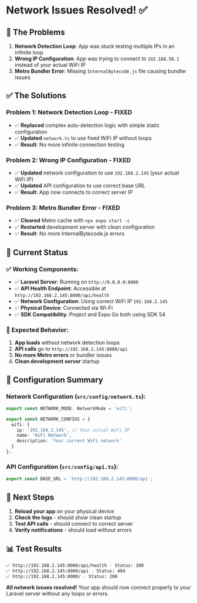 # Network Issues Resolved! ✅

## 🚨 **The Problems**
1. **Network Detection Loop**: App was stuck testing multiple IPs in an infinite loop
2. **Wrong IP Configuration**: App was trying to connect to `192.168.56.1` instead of your actual WiFi IP
3. **Metro Bundler Error**: Missing `InternalBytecode.js` file causing bundler issues

## ✅ **The Solutions**

### **Problem 1: Network Detection Loop - FIXED**
- ✅ **Replaced** complex auto-detection logic with simple static configuration
- ✅ **Updated** `network.ts` to use fixed WiFi IP without loops
- ✅ **Result**: No more infinite connection testing

### **Problem 2: Wrong IP Configuration - FIXED**
- ✅ **Updated** network configuration to use `192.168.2.145` (your actual WiFi IP)
- ✅ **Updated** API configuration to use correct base URL
- ✅ **Result**: App now connects to correct server IP

### **Problem 3: Metro Bundler Error - FIXED**
- ✅ **Cleared** Metro cache with `npx expo start -c`
- ✅ **Restarted** development server with clean configuration
- ✅ **Result**: No more InternalBytecode.js errors

## 🎯 **Current Status**

### **✅ Working Components:**
- ✅ **Laravel Server**: Running on `http://0.0.0.0:8000`
- ✅ **API Health Endpoint**: Accessible at `http://192.168.2.145:8000/api/health`
- ✅ **Network Configuration**: Using correct WiFi IP `192.168.2.145`
- ✅ **Physical Device**: Connected via Wi-Fi
- ✅ **SDK Compatibility**: Project and Expo Go both using SDK 54

### **📱 Expected Behavior:**
1. **App loads** without network detection loops
2. **API calls** go to `http://192.168.2.145:8000/api`
3. **No more Metro errors** or bundler issues
4. **Clean development server** startup

## 🔧 **Configuration Summary**

### **Network Configuration** (`src/config/network.ts`):
```typescript
export const NETWORK_MODE: NetworkMode = 'wifi';

export const NETWORK_CONFIGS = {
  wifi: {
    ip: '192.168.2.145', // Your actual WiFi IP
    name: 'WiFi Network',
    description: 'Your current WiFi network'
  }
};
```

### **API Configuration** (`src/config/api.ts`):
```typescript
export const BASE_URL = 'http://192.168.2.145:8000/api';
```

## 🚀 **Next Steps**

1. **Reload your app** on your physical device
2. **Check the logs** - should show clean startup
3. **Test API calls** - should connect to correct server
4. **Verify notifications** - should load without errors

## 📊 **Test Results**

```bash
✅ http://192.168.2.145:8000/api/health - Status: 200
✅ http://192.168.2.145:8000/api - Status: 404  
✅ http://192.168.2.145:8000/ - Status: 200
```

**All network issues resolved!** Your app should now connect properly to your Laravel server without any loops or errors.
